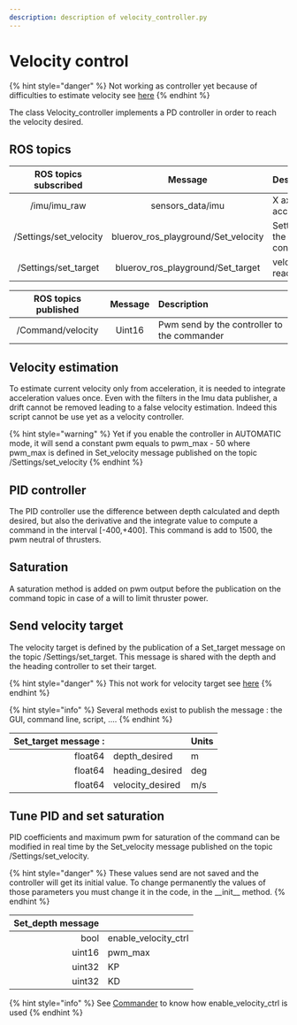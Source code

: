 ```yaml
---
description: description of velocity_controller.py
---
```


# Velocity control

{% hint style="danger" %}
Not working as controller yet because of difficulties to estimate velocity see [here](velocity-control.md#velocity-estimation)
{% endhint %}

The class Velocity\_controller implements a PD controller in order to reach the velocity desired.

## ROS topics

| ROS topics subscribed | Message | Description |
| :---: | :---: | :--- |
| /imu/imu\_raw | sensors\_data/imu | X axis acceleration |
| /Settings/set\_velocity | bluerov\_ros\_playground/Set\_velocity | Settings for the controller |
| /Settings/set\_target | bluerov\_ros\_playground/Set\_target | velocity to reach, |

| ROS topics published | Message | Description |
| :---: | :---: | :--- |
| /Command/velocity | Uint16 | Pwm send by the controller to the commander |

## Velocity estimation

To estimate current velocity only from acceleration, it is needed to integrate acceleration values once. Even with the filters in the Imu data publisher, a drift cannot be removed leading to a false velocity estimation. Indeed this script cannot be use yet as a velocity controller.

{% hint style="warning" %}
Yet if you enable the controller in AUTOMATIC mode, it will send a constant pwm equals to pwm\_max - 50 where pwm\_max is defined in Set\_velocity message published on the topic /Settings/set\_velocity
{% endhint %}

## PID controller

The PID controller use the difference between depth calculated and depth desired, but also the derivative and the integrate value to compute a command in the interval \[-400,+400\]. This command is add to 1500, the pwm neutral of thrusters.

## Saturation

A saturation method is added on pwm output before the publication on the command topic in case of a will to limit thruster power.

## Send velocity target

The velocity target is defined by the publication of a Set\_target message on the topic /Settings/set\_target. This message is shared with the depth and the heading controller to set their target.

{% hint style="danger" %}
This not work for velocity target see [here](velocity-control.md#velocity-estimation)
{% endhint %}

{% hint style="info" %}
Several methods exist to publish the message : the GUI, command line, script, ....
{% endhint %}

| Set\_target message : |  | Units |
| ---: | :--- | :--- |
| float64 | depth\_desired | m |
| float64 | heading\_desired | deg |
| float64 | velocity\_desired | m/s |

## Tune PID and set saturation

PID coefficients and maximum pwm for saturation of the command can be modified in real time by the Set\_velocity message published on the topic /Settings/set\_velocity.

{% hint style="danger" %}
These values send are not saved and the controller will get its initial value. To change permanently the values of those parameters you must change it in the code, in the \_\_init\_\_ method.
{% endhint %}

| Set\_depth message |  |
| ---: | :--- |
| bool | enable\_velocity\_ctrl |
| uint16 | pwm\_max |
| uint32 | KP |
| uint32 | KD |

{% hint style="info" %}
See [Commander](../commander.md) to know how enable\_velocity\_ctrl is used
{% endhint %}


